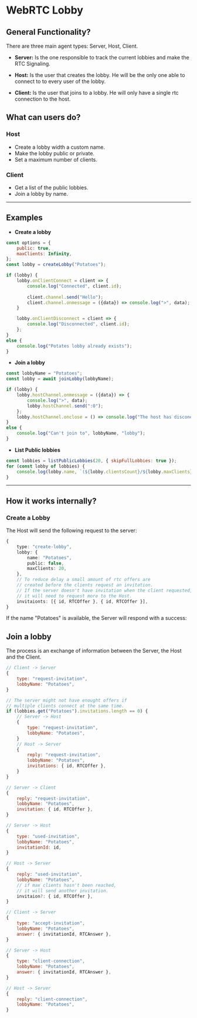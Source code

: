 # WebRTC Lobby

## General Functionality?

There are three main agent types: Server, Host, Client.

- **Server:**
Is the one responsible to track the current lobbies and
make the RTC Signaling.

- **Host:**
Is the user that creates the lobby. He will be the only one
able to connect to to every user of the lobby.

- **Client:**
Is the user that joins to a lobby. He will only have a single
rtc connection to the host.


## What can users do?

### Host
- Create a lobby width a custom name.
- Make the lobby public or private.
- Set a maximum number of clients.

### Client
- Get a list of the public lobbies.
- Join a lobby by name.

---

## Examples

- **Create a lobby**
```js
const options = {
	public: true,
	maxClients: Infinity,
};
const lobby = createLobby("Potatoes");

if (lobby) {
	lobby.onClientConnect = client => {
		console.log("Connected", client.id);
		
		client.channel.send("Hello");
		client.channel.onmessage = ({data}) => console.log(">", data);
	}

	lobby.onClientDisconnect = client => {
		console.log("Disconnected", client.id);
	};
}
else {
	console.log("Potates lobby already exists");
}
```

- **Join a lobby**
```js
const lobbyName = "Potatoes";
const lobby = await joinLobby(lobbyName);

if (lobby) {
	lobby.hostChannel.onmessage = ({data}) => {
		console.log(">", data);
		lobby.hostChannel.send(":0");
	};
	lobby.hostChannel.onclose = () => console.log("The host has disconected");
}
else {
	console.log("Can't join to", lobbyName, "lobby");
}
```
- **List Public lobbies**
```js
const lobbies = listPublicLobbies(20, { skipFullLobbies: true });
for (const lobby of lobbies) {
	console.log(lobby.name, `(${lobby.clientsCount}/${lobby.maxClients}`);
}
```

---

## How it works internally?

### Create a Lobby

The Host will send the following request to the server:
```ts
{
	type: "create-lobby",
	lobby: {
		name: "Potatoes",
		public: false,
		maxClients: 20,
	},
	// To reduce delay a small amount of rtc offers are
	// created before the clients request an invitation.
	// If the server doesn't have invitation when the client requested,
	// it will need to request more to the Host.
	invitaionts: [{ id, RTCOffer }, { id, RTCOffer }],
}
```

If the name "Potatoes" is available, the Server will respond with a success:

## Join a lobby

The process is an exchange of information between the Server,
the Host and the Client.
```js
// Client -> Server
{
	type: "request-invitation",
	lobbyName: "Potatoes",
}

// The server might not have enought offers if
// multiple clients connect at the same time.
if (lobbies.get("Potatoes").invitations.length == 0) {
	// Server -> Host
	{
		type: "request-invitation",
		lobbyName: "Potatoes",
	}
	// Host -> Server
	{
		reply: "request-invitation",
		lobbyName: "Potatoes",
		invitations: { id, RTCOffer },
	}
}

// Server -> Client
{
	reply: "request-invitation",
	lobbyName: "Potatoes",
	invitation: { id, RTCOffer },
}

// Server -> Host
{
	type: "used-invitation",
	lobbyName: "Potatoes",
	invitationId: id,
}

// Host -> Server
{
	reply: "used-invitation",
	lobbyName: "Potatoes",
	// if max clients hasn't been reached,
	// it will send another invitation.
	invitaion?: { id, RTCOffer },
}

// Client -> Server
{
	type: "accept-invitation",
	lobbyName: "Potatoes",
	answer: { invitationId, RTCAnswer },
}

// Server -> Host
{
	type: "client-connection",
	lobbyName: "Potatoes",
	answer: { invitationId, RTCAnswer },
}

// Host -> Server
{
	reply: "client-connection",
	lobbyName: "Potatoes",
}
```